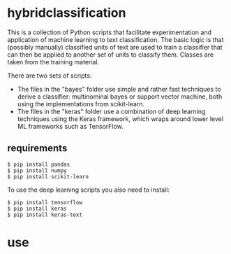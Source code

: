# hybridclassification

This is a collection of Python scripts that facilitate experimentation and application of machine learning to text classification. The basic logic is that (possibly manually) classified units of text are used to train a classifier that can then be applied to another set of units to classify them. Classes are taken from the training material.

There are two sets of scripts:
* The files in the "bayes" folder use simple and rather fast techniques to derive a classifier: multinominal bayes or support vector machine, both using the implementations from scikit-learn.
* The files in the "keras" folder use a combination of deep learning techniques using the Keras framework, which wraps around lower level ML frameworks such as TensorFlow.

## requirements

```
$ pip install pandas
$ pip install numpy
$ pip install scikit-learn
```

To use the deep learning scripts you also need to install:
```
$ pip install tensorflow
$ pip install keras
$ pip install keras-text
```

# use

